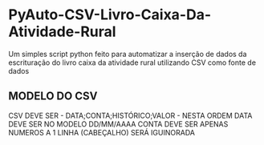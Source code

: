 # PyAuto-CSV-Livro-Caixa-Da-Atividade-Rural
Um simples script python feito para automatizar a inserção de dados da escrituração do livro caixa da atividade rural utilizando CSV como fonte de dados

## MODELO DO CSV
CSV DEVE SER - DATA;CONTA;HISTÓRICO;VALOR - NESTA ORDEM
DATA DEVE SER NO MODELO DD/MM/AAAA
CONTA DEVE SER APENAS NUMEROS
A 1 LINHA (CABEÇALHO) SERÁ IGUINORADA 
